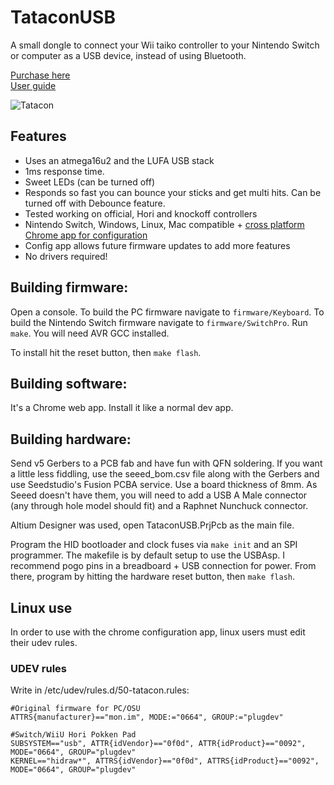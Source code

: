# TataconUSB
A small dongle to connect your Wii taiko controller to your Nintendo Switch or computer as a USB
device, instead of using Bluetooth.

[Purchase here](https://mon.im/tatacon/)  
[User guide](UserGuide.md)

![Tatacon](Render.png)

## Features
- Uses an atmega16u2 and the LUFA USB stack
- 1ms response time.
- Sweet LEDs (can be turned off)
- Responds so fast you can bounce your sticks and get multi hits. Can be turned off with Debounce feature.
- Tested working on official, Hori and knockoff controllers
- Nintendo Switch, Windows, Linux, Mac compatible + [cross platform Chrome app for configuration](https://chrome.google.com/webstore/detail/tataconfig/ndeibflmpllogilncdmoajadcopjkchg)
- Config app allows future firmware updates to add more features
- No drivers required!

## Building firmware:
Open a console.
To build the PC firmware navigate to `firmware/Keyboard`.
To build the Nintendo Switch firmware navigate to `firmware/SwitchPro`.
Run `make`. You will need AVR GCC installed.

To install hit the reset button, then `make flash`.

## Building software:
It's a Chrome web app. Install it like a normal dev app.

## Building hardware:
Send v5 Gerbers to a PCB fab and have fun with QFN soldering. If you want
a little less fiddling, use the seeed_bom.csv file along with the Gerbers
and use Seedstudio's Fusion PCBA service. Use a board thickness of 8mm.
As Seeed doesn't have them, you will need to add a USB A Male connector
(any through hole model should fit) and a Raphnet Nunchuck connector.

Altium Designer was used, open TataconUSB.PrjPcb as the main file.

Program the HID bootloader and clock fuses via `make init` and an SPI programmer.
The makefile is by default setup to use the USBAsp. I recommend pogo pins
in a breadboard + USB connection for power.
From there, program by hitting the hardware reset button, then `make flash`.



## Linux use
In order to use with the chrome configuration app, linux users must edit their udev rules.

### UDEV rules
Write in  /etc/udev/rules.d/50-tatacon.rules:
```
#Original firmware for PC/OSU
ATTRS{manufacturer}=="mon.im", MODE:="0664", GROUP:="plugdev"

#Switch/WiiU Hori Pokken Pad
SUBSYSTEM=="usb", ATTR{idVendor}=="0f0d", ATTR{idProduct}=="0092", MODE="0664", GROUP="plugdev"
KERNEL=="hidraw*", ATTRS{idVendor}=="0f0d", ATTRS{idProduct}=="0092",  MODE="0664", GROUP="plugdev"
```